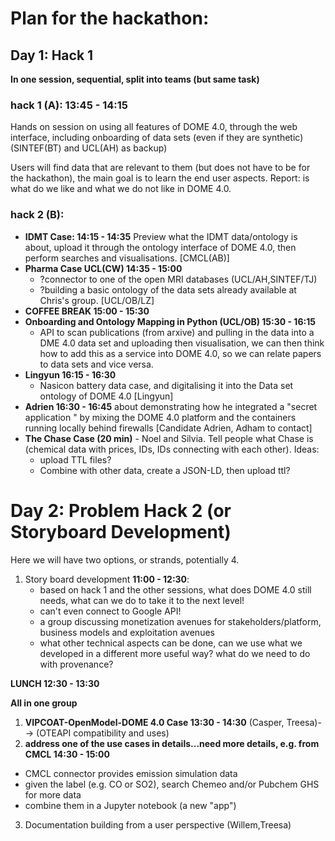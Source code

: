 # Plan for the hackathon: 

## Day 1: Hack 1

**In one session, sequential, split into teams (but same task)**

### hack 1 (A): 13:45 - 14:15
Hands on session on using all features of DOME 4.0, through the web interface, including onboarding of data sets (even if they are synthetic) (SINTEF(BT) and UCL(AH) as backup)

Users will find data that are relevant to them (but does not have to be for the hackathon), the main goal is to learn the end user aspects. Report: is what do we like and what we do not like in DOME 4.0. 
  
### hack 2 (B):
- **IDMT Case: 14:15 - 14:35** Preview what the IDMT data/ontology is about, upload it through the ontology interface of DOME 4.0, then perform searches and visualisations. [CMCL(AB)]
- **Pharma Case UCL(CW) 14:35 - 15:00**
  - ?connector to one of the open MRI databases (UCL/AH,SINTEF/TJ)
  - ?building a basic ontology of the data sets already available at Chris's group. [UCL/OB/LZ]
- **COFFEE BREAK 15:00 - 15:30**
- **Onboarding and Ontology Mapping in Python (UCL/OB) 15:30 - 16:15**
  - API to scan publications (from arxive) and pulling in the data into a DME 4.0 data set and uploading then visualisation, we can then think how to add this as a service into DOME 4.0, so we can relate papers to data sets and vice versa.    
- **Lingyun 16:15 - 16:30**
  - Nasicon battery data case, and digitalising it into the Data set ontology of DOME 4.0 [Lingyun]
- **Adrien 16:30 - 16:45** about demonstrating how he integrated a "secret application " by mixing the DOME 4.0 platform and the containers running locally behind firewalls [Candidate Adrien, Adham to contact]
- **The Chase Case (20 min)** - Noel and Silvia. Tell people what Chase is (chemical data with prices, IDs, IDs connecting with each other). Ideas:
  - upload TTL files?
  - Combine with other data, create a JSON-LD, then upload ttl?

# Day 2: Problem Hack 2 (or Storyboard Development)
Here we will have two options, or strands, potentially 4. 
1. Story board development **11:00 - 12:30**:
   - based on hack 1 and the other sessions, what does DOME 4.0 still needs, what can we do to take it to the next level!
   - can't even connect to Google API!
   - a group discussing monetization avenues for stakeholders/platform, business models and exploitation avenues
   - what other technical aspects can be done, can we use what we developed in a different more useful way? what do we need to do with provenance?

**LUNCH 12:30 - 13:30**

**All in one group**

1. **VIPCOAT-OpenModel-DOME 4.0 Case 13:30 - 14:30** (Casper, Treesa)--> (OTEAPI compatibility and uses)
2. **address one of the use cases in details...need more details, e.g. from CMCL 14:30 - 15:00**
  * CMCL connector provides emission simulation data
  * given the label (e.g. CO or SO2), search Chemeo and/or Pubchem GHS for more data
  * combine them in a Jupyter notebook (a new "app")
3. Documentation building from a user perspective (Willem,Treesa)
